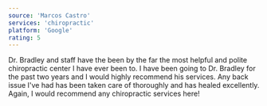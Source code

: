 ```yaml
---
source: 'Marcos Castro'
services: 'chiropractic'
platform: 'Google'
rating: 5
---
```


Dr. Bradley and staff have the been by the far the most helpful and polite chiropractic center I have ever been to. I have been going to Dr. Bradley for the past two years and I would highly recommend his services. Any back issue I've had has been taken care of thoroughly and has healed excellently. Again, I would recommend any chiropractic services here!

